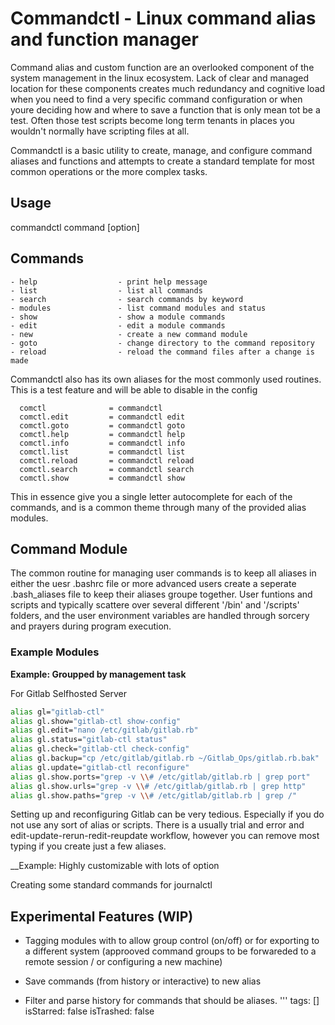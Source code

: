 
# Commandctl - Linux command alias and function manager
  
  Command alias and custom function are an overlooked component of the system management in the linux ecosystem. Lack of clear and managed location for these components creates much redundancy and cognitive load when you need to find a very specific command configuration or when youre deciding how and where to save a function that is only mean tot be a test. Often those test scripts become long term tenants in places you wouldn't normally have scripting files at all.
  
  Commandctl is a basic utility to create, manage, and configure command aliases and functions and attempts to create a standard template for most common operations or the more complex tasks.
  
  ## Usage 
  
  
  commandctl command [option]
  
  ## Commands
  
    - help                  - print help message
    - list                  - list all commands
    - search                - search commands by keyword
    - modules               - list command modules and status
    - show                  - show a module commands
    - edit                  - edit a module commands
    - new                   - create a new command module
    - goto                  - change directory to the command repository
    - reload                - reload the command files after a change is made
  
  
  Commandctl also has its own aliases for the most commonly used routines. This is a test feature and will be able to disable in the config
  
  
      comctl              = commandctl
      comctl.edit         = commandctl edit
      comctl.goto         = commandctl goto
      comctl.help         = commandctl help
      comctl.info         = commandctl info
      comctl.list         = commandctl list
      comctl.reload       = commandctl reload
      comctl.search       = commandctl search
      comctl.show         = commandctl show
  
  
  This in essence give you a single letter autocomplete for each of the commands, and is a common theme through many of the provided alias modules.
  
  
  ## Command Module 
  
  The common routine for managing user commands is to keep all aliases in either the uesr .bashrc file or more advanced users create a seperate .bash_aliases file to keep their aliases groupe together. User funtions and scripts and typically scattere over several different '/bin' and '/scripts' folders, and the user environment variables are handled through sorcery and prayers during program execution.
  
  
  
  
  
  ### Example Modules 
  
  __Example: Groupped by management task__
  
  For Gitlab Selfhosted Server 
  
  ```sh
  alias gl="gitlab-ctl"
  alias gl.show="gitlab-ctl show-config"
  alias gl.edit="nano /etc/gitlab/gitlab.rb"
  alias gl.status="gitlab-ctl status"
  alias gl.check="gitlab-ctl check-config"
  alias gl.backup="cp /etc/gitlab/gitlab.rb ~/Gitlab_Ops/gitlab.rb.bak"
  alias gl.update="gitlab-ctl reconfigure"
  alias gl.show.ports="grep -v \\# /etc/gitlab/gitlab.rb | grep port"
  alias gl.show.urls="grep -v \\# /etc/gitlab/gitlab.rb | grep http"
  alias gl.show.paths="grep -v \\# /etc/gitlab/gitlab.rb | grep /"
  ```
  
  Setting up and reconfiguring Gitlab can be very tedious. Especially if you do not use any sort of alias or scripts. There is a usually trial and error and edit-update-rerun-redit-reupdate workflow, however you can remove most typing if you create just a few aliases.
  
  
  
  
  __Example: Highly customizable with lots of option 
  
  Creating some standard commands for journalctl 
  
  
  
  
  
  
  
  
  
  ## Experimental Features (WIP) 
  
  - Tagging modules with to allow group control (on/off) or for exporting to a different system (approoved command groups to  be forwareded to a remote session / or configuring a new machine)
  
  - Save commands (from history or interactive) to new alias
  - Filter and parse history for commands that should be aliases.
'''
tags: []
isStarred: false
isTrashed: false
